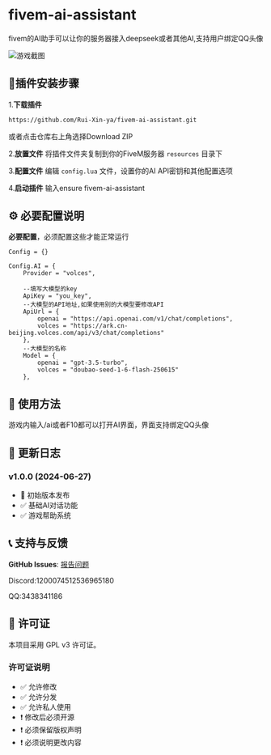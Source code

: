 # fivem-ai-assistant

fivem的AI助手可以让你的服务器接入deepseek或者其他AI,支持用户绑定QQ头像

![游戏截图](https://i.ibb.co/V083PBWX/2d92fe97-a439-479c-ad51-d03e5330ed84.png)

## 🚀插件安装步骤

1.**下载插件**

```bash
https://github.com/Rui-Xin-ya/fivem-ai-assistant.git
```

或者点击仓库右上角选择Download ZIP

2.**放置文件** 将插件文件夹复制到你的FiveM服务器 `resources` 目录下

3.**配置文件** 编辑 `config.lua` 文件，设置你的AI API密钥和其他配置选项

4.**启动插件** 输入ensure fivem-ai-assistant

## ⚙️ 必要配置说明

**必要配置**，必须配置这些才能正常运行

```
Config = {}

Config.AI = {
    Provider = "volces",

    --填写大模型的key
    ApiKey = "you_key",
    --大模型的API地址,如果使用别的大模型要修改API
    ApiUrl = {
        openai = "https://api.openai.com/v1/chat/completions",
        volces = "https://ark.cn-beijing.volces.com/api/v3/chat/completions"
    },
    --大模型的名称
    Model = {
        openai = "gpt-3.5-turbo",  
        volces = "doubao-seed-1-6-flash-250615"  
    },
```

## 🎯 使用方法

游戏内输入/ai或者F10都可以打开AI界面，界面支持绑定QQ头像

## 📝 更新日志

### v1.0.0 (2024-06-27)

- 🎉 初始版本发布
- ✅ 基础AI对话功能
- ✅ 游戏帮助系统

## 📞 支持与反馈

**GitHub Issues**: [报告问题](https://github.com/Rui-Xin-ya/fivem-ai-assistant/issues)

Discord:1200074512536965180

QQ:3438341186

## 📄 许可证

本项目采用 GPL v3 许可证。

### 许可证说明

- ✅ 允许修改
- ✅ 允许分发
- ✅ 允许私人使用
- ❗ 修改后必须开源
- ❗ 必须保留版权声明
- ❗ 必须说明更改内容
